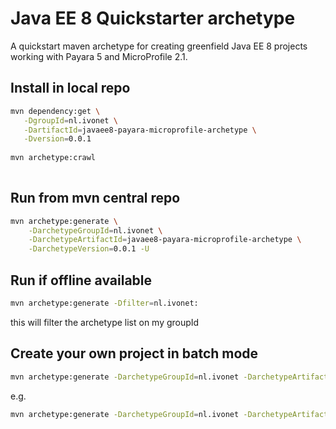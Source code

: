 # Java EE 8 Quickstarter archetype

A quickstart maven archetype for creating greenfield Java EE 8 projects
working with Payara 5 and MicroProfile 2.1.


## Install in local repo

```bash
mvn dependency:get \
   -DgroupId=nl.ivonet \
   -DartifactId=javaee8-payara-microprofile-archetype \
   -Dversion=0.0.1
   
mvn archetype:crawl
   
```

## Run from mvn central repo

```bash
mvn archetype:generate \
    -DarchetypeGroupId=nl.ivonet \
    -DarchetypeArtifactId=javaee8-payara-microprofile-archetype \
    -DarchetypeVersion=0.0.1 -U
```

## Run if offline available

```bash
mvn archetype:generate -Dfilter=nl.ivonet:
```

this will filter the archetype list on my groupId

## Create your own project in batch mode

```bash
mvn archetype:generate -DarchetypeGroupId=nl.ivonet -DarchetypeArtifactId=javaee8-payara-microprofile-archetype -DarchetypeVersion=0.0.1 -DgroupId=nl.ivonet -DartifactId=[PROJECT_NAME] -Ddocker-hub-name=[YOUR_DOCKER_HUB_NAME] -Dversion=1.0-SNAPSHOT -Darchetype.interactive=false --batch-mode
```
e.g.

```bash
mvn archetype:generate -DarchetypeGroupId=nl.ivonet -DarchetypeArtifactId=javaee8-payara-microprofile-archetype -DarchetypeVersion=0.0.1 -DgroupId=nl.ivonet -DartifactId=helloworld -Ddocker-hub-name=ivonet -Dversion=1.0-SNAPSHOT -Darchetype.interactive=false --batch-mode
```
